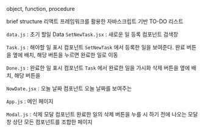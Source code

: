 object, function, procedure

brief structure
리액트 프레임워크를 활용한 자바스크립트 기반 TO-DO 리스트

`data.js` : 초기 할일 Data
`SetNewTask.jsx`  : 새로운 일 등록 컴포넌트
검색창

`Task.js` : 해야할 일 표시 컴포넌트
`SetNewTask` 에서 등록한 일을 보여준다.
완료 버튼을 옆에 배치, 해당 버튼을 누르면 완료한 일로 이동
    
`Done.js` : 완료한 일 표시 컴포넌트
`Task` 에서 완료한 일을 가시화
삭제 버튼을 옆에 배치, 해당 버튼을
    
`NowDate.jsx` : 오늘 날짜 컴포넌트
오늘 날짜를 보여주는
    
`App.js` : 메인 페이지

`Modal.js` : 삭제 모달 컴포넌트
완료한 일의 삭제 버튼을 누를 시 하기 전에 나오는 모달 창
상단 모든 컴포넌트를 조합한 페이지

